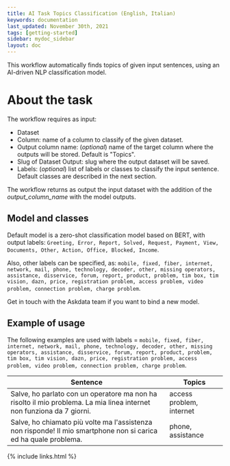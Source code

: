 ```yaml
---
title: AI Task Topics Classification (English, Italian)
keywords: documentation
last_updated: November 30th, 2021
tags: [getting-started]
sidebar: mydoc_sidebar
layout: doc
---
```


This workflow automatically finds topics of given input sentences, using an AI-driven NLP classification model.

# About the task #

The workflow requires as input:
  - Dataset
  - Column: name of a column to classify of the given dataset.
  - Output column name: (*optional*) name of the target column where the outputs will be stored. Default is "Topics".
  - Slug of Dataset Output: slug where the output dataset will be saved.
  - Labels: (*optional*) list of labels or classes to classify the input sentence. Default classes are described in the next section.

The workflow returns as output the input dataset with the addition of the *output_column_name* with the model outputs.


## Model and classes ##

Default model is a zero-shot classification model based on BERT, with output labels: ```Greeting, Error, Report, Solved, Request, Payment, View, Documents, Other, Action, Office, Blocked, Income```.

Also, other labels can be specified, as: ```mobile, fixed, fiber, internet, network, mail, phone, technology, decoder, other, missing operators, assistance, disservice, forum, report, product, problem, tim box, tim vision, dazn, price, registration problem, access problem, video problem, connection problem, charge problem```.

Get in touch with the Askdata team if you want to bind a new model.


## Example of usage ###

The following examples are used with labels = ```mobile, fixed, fiber, internet, network, mail, phone, technology, decoder, other, missing operators, assistance, disservice, forum, report, product, problem, tim box, tim vision, dazn, price, registration problem, access problem, video problem, connection problem, charge problem```.


|Sentence|Topics|
|-|-|
|Salve, ho parlato con un operatore ma non ha risolto il mio problema. La mia linea internet non funziona da 7 giorni.|access problem, internet|
|Salve, ho chiamato più volte ma l'assistenza non risponde! Il mio smartphone non si carica ed ha quale problema.|phone, assistance|

{% include links.html %}
